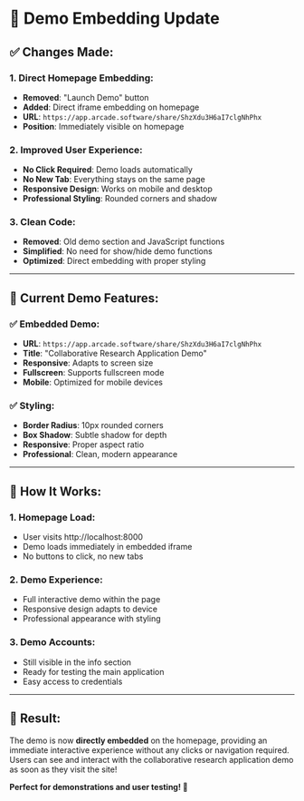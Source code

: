 # 🎥 **Demo Embedding Update**

## ✅ **Changes Made:**

### **1. Direct Homepage Embedding:**
- **Removed**: "Launch Demo" button
- **Added**: Direct iframe embedding on homepage
- **URL**: `https://app.arcade.software/share/ShzXdu3H6aI7clgNhPhx`
- **Position**: Immediately visible on homepage

### **2. Improved User Experience:**
- **No Click Required**: Demo loads automatically
- **No New Tab**: Everything stays on the same page
- **Responsive Design**: Works on mobile and desktop
- **Professional Styling**: Rounded corners and shadow

### **3. Clean Code:**
- **Removed**: Old demo section and JavaScript functions
- **Simplified**: No need for show/hide demo functions
- **Optimized**: Direct embedding with proper styling

---

## 🎯 **Current Demo Features:**

### **✅ Embedded Demo:**
- **URL**: `https://app.arcade.software/share/ShzXdu3H6aI7clgNhPhx`
- **Title**: "Collaborative Research Application Demo"
- **Responsive**: Adapts to screen size
- **Fullscreen**: Supports fullscreen mode
- **Mobile**: Optimized for mobile devices

### **✅ Styling:**
- **Border Radius**: 10px rounded corners
- **Box Shadow**: Subtle shadow for depth
- **Responsive**: Proper aspect ratio
- **Professional**: Clean, modern appearance

---

## 🚀 **How It Works:**

### **1. Homepage Load:**
- User visits http://localhost:8000
- Demo loads immediately in embedded iframe
- No buttons to click, no new tabs

### **2. Demo Experience:**
- Full interactive demo within the page
- Responsive design adapts to device
- Professional appearance with styling

### **3. Demo Accounts:**
- Still visible in the info section
- Ready for testing the main application
- Easy access to credentials

---

## 🎉 **Result:**

The demo is now **directly embedded** on the homepage, providing an immediate interactive experience without any clicks or navigation required. Users can see and interact with the collaborative research application demo as soon as they visit the site!

**Perfect for demonstrations and user testing! 🚀** 